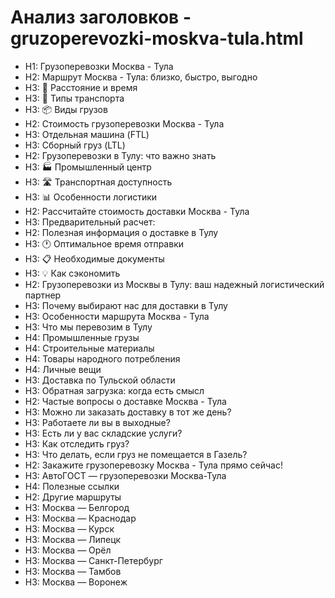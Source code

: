 # Анализ заголовков - gruzoperevozki-moskva-tula.html

- H1: Грузоперевозки Москва - Тула
- H2: Маршрут Москва - Тула: близко, быстро, выгодно
- H3: 📍 Расстояние и время
- H3: 🚚 Типы транспорта
- H3: 📦 Виды грузов
- H2: Стоимость грузоперевозки Москва - Тула
- H3: Отдельная машина (FTL)
- H3: Сборный груз (LTL)
- H2: Грузоперевозки в Тулу: что важно знать
- H3: 🏭 Промышленный центр
- H3: 🛣️ Транспортная доступность
- H3: 📊 Особенности логистики
- H2: Рассчитайте стоимость доставки Москва - Тула
- H3: Предварительный расчет:
- H2: Полезная информация о доставке в Тулу
- H3: 🕐 Оптимальное время отправки
- H3: 📋 Необходимые документы
- H3: 💡 Как сэкономить
- H2: Грузоперевозки из Москвы в Тулу: ваш надежный логистический партнер
- H3: Почему выбирают нас для доставки в Тулу
- H3: Особенности маршрута Москва - Тула
- H3: Что мы перевозим в Тулу
- H4: Промышленные грузы
- H4: Строительные материалы
- H4: Товары народного потребления
- H4: Личные вещи
- H3: Доставка по Тульской области
- H3: Обратная загрузка: когда есть смысл
- H2: Частые вопросы о доставке Москва - Тула
- H3: Можно ли заказать доставку в тот же день?
- H3: Работаете ли вы в выходные?
- H3: Есть ли у вас складские услуги?
- H3: Как отследить груз?
- H3: Что делать, если груз не помещается в Газель?
- H2: Закажите грузоперевозку Москва - Тула прямо сейчас!
- H3: АвтоГОСТ — грузоперевозки Москва-Тула
- H4: Полезные ссылки
- H2: Другие маршруты
- H3: Москва — Белгород
- H3: Москва — Краснодар
- H3: Москва — Курск
- H3: Москва — Липецк
- H3: Москва — Орёл
- H3: Москва — Санкт-Петербург
- H3: Москва — Тамбов
- H3: Москва — Воронеж
